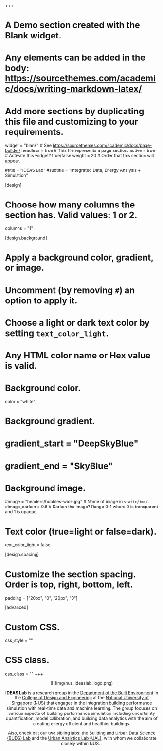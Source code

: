 +++
# A Demo section created with the Blank widget.
# Any elements can be added in the body: https://sourcethemes.com/academic/docs/writing-markdown-latex/
# Add more sections by duplicating this file and customizing to your requirements.

widget = "blank"  # See https://sourcethemes.com/academic/docs/page-builder/
headless = true  # This file represents a page section.
active = true  # Activate this widget? true/false
weight = 20  # Order that this section will appear.

#title = "IDEAS Lab"
#subtitle = "Integrated Data, Energy Analysis + Simulation"

[design]
  # Choose how many columns the section has. Valid values: 1 or 2.
  columns = "1"

[design.background]
  # Apply a background color, gradient, or image.
  #   Uncomment (by removing `#`) an option to apply it.
  #   Choose a light or dark text color by setting `text_color_light`.
  #   Any HTML color name or Hex value is valid.

  # Background color.
  color = "white"
  
  # Background gradient.
  # gradient_start = "DeepSkyBlue"
  # gradient_end = "SkyBlue"
  
  # Background image.
  #image = "headers/bubbles-wide.jpg"  # Name of image in `static/img/`.
  #image_darken = 0.6  # Darken the image? Range 0-1 where 0 is transparent and 1 is opaque.

  # Text color (true=light or false=dark).
  text_color_light = false

[design.spacing]
  # Customize the section spacing. Order is top, right, bottom, left.
  padding = ["20px", "0", "20px", "0"]

[advanced]
 # Custom CSS. 
 css_style = ""
 
 # CSS class.
 css_class = ""
+++
<center>
![](img/nus_ideaslab_logo.png)

**IDEAS Lab** is a research group in the [Department of the Built Environment](https://cde.nus.edu.sg/dbe/) in the [College of Design and Engineering](https://cde.nus.edu.sg) at the [National University of Singapore (NUS)](http://www.nus.edu.sg) that engages in the integration building performance simulation with real-time data and machine learning. The group focuses on various aspects of building performance simulation including uncertainty quantification, model calibration, and building data analytics with the aim of creating energy efficient and healthier buildings.

Also, check out our two sibling labs: the [Building and Urban Data Science (BUDS) Lab](https://www.budslab.org) and the [Urban Analytics Lab (UAL)](https://ual.sg), with whom we collaborate closely within NUS. . 
</center>



